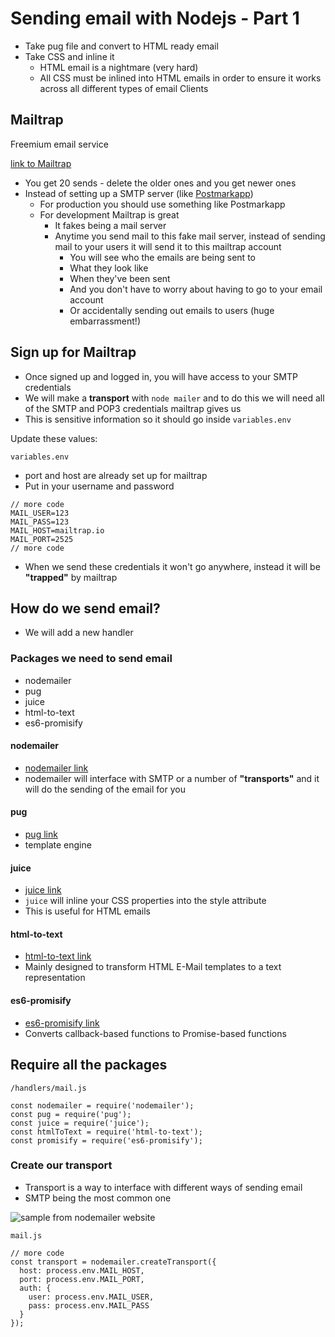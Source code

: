 # Sending email with Nodejs - Part 1
* Take pug file and convert to HTML ready email
* Take CSS and inline it
    - HTML email is a nightmare (very hard)
    - All CSS must be inlined into HTML emails in order to ensure it works across all different types of email Clients

## Mailtrap
Freemium email service

[link to Mailtrap](https://mailtrap.io/)

* You get 20 sends - delete the older ones and you get newer ones
* Instead of setting up a SMTP server (like [Postmarkapp](https://postmarkapp.com/))
    - For production you should use something like Postmarkapp
    - For development Mailtrap is great
        + It fakes being a mail server
        + Anytime you send mail to this fake mail server, instead of sending mail to your users it will send it to this mailtrap account
            * You will see who the emails are being sent to
            * What they look like
            * When they've been sent
            * And you don't have to worry about having to go to your email account
            * Or accidentally sending out emails to users (huge embarrassment!)

## Sign up for Mailtrap
* Once signed up and logged in, you will have access to your SMTP credentials
* We will make a **transport** with `node mailer` and to do this we will need all of the SMTP and POP3 credentials mailtrap gives us
* This is sensitive information so it should go inside `variables.env`

Update these values:

`variables.env`

* port and host are already set up for mailtrap
* Put in your username and password

```
// more code
MAIL_USER=123
MAIL_PASS=123
MAIL_HOST=mailtrap.io
MAIL_PORT=2525
// more code
```

* When we send these credentials it won't go anywhere, instead it will be **"trapped"** by mailtrap

## How do we send email?
* We will add a new handler

### Packages we need to send email
* nodemailer
* pug
* juice
* html-to-text
* es6-promisify

#### nodemailer
* [nodemailer link](https://nodemailer.com/about/)
* nodemailer will interface with SMTP or a number of **"transports"** and it will do the sending of the email for you

#### pug
* [pug link](https://www.npmjs.com/package/pug)
* template engine

#### juice
* [juice link](https://www.npmjs.com/package/juice)
* `juice` will inline your CSS properties into the style attribute
* This is useful for HTML emails

#### html-to-text
* [html-to-text link](https://www.npmjs.com/package/juice)
*  Mainly designed to transform HTML E-Mail templates to a text representation

#### es6-promisify
* [es6-promisify link](https://www.npmjs.com/package/es6-promisify)
* Converts callback-based functions to Promise-based functions

## Require all the packages
`/handlers/mail.js`

```
const nodemailer = require('nodemailer');
const pug = require('pug');
const juice = require('juice');
const htmlToText = require('html-to-text');
const promisify = require('es6-promisify');
```

### Create our transport
* Transport is a way to interface with different ways of sending email
* SMTP being the most common one

![sample from nodemailer website](https://i.imgur.com/TWhvJKX.png)

`mail.js`

```
// more code
const transport = nodemailer.createTransport({
  host: process.env.MAIL_HOST,
  port: process.env.MAIL_PORT,
  auth: {
    user: process.env.MAIL_USER,
    pass: process.env.MAIL_PASS
  }
});
```

